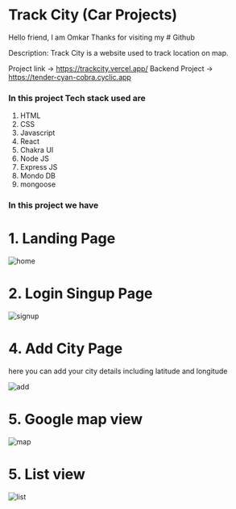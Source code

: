 # Track City (Car Projects)

Hello friend, I am Omkar  Thanks for visiting my # Github

Description: Track City is a website used to track location on map.

Project link -> https://trackcity.vercel.app/
Backend Project -> https://tender-cyan-cobra.cyclic.app

### In this project Tech stack used are

1. HTML
2. CSS
3. Javascript
5. React
8. Chakra UI
9. Node JS
10. Express JS
11. Mondo DB
12. mongoose

### In this project we have

# 1. Landing Page

![home](https://github.com/SORDE12/TrackCity/assets/108116297/33f0fd93-3979-42fa-a8e5-99798c151e61)

# 2. Login Singup Page

![signup](https://github.com/SORDE12/TrackCity/assets/108116297/b3e7b383-09ef-44f5-91fe-249402344810)


# 4. Add City Page

here you can add your city details including latitude and longitude

![add](https://github.com/SORDE12/TrackCity/assets/108116297/55ff8419-5342-4291-bd64-14cddfb8873f)

# 5. Google map view

![map](https://github.com/SORDE12/TrackCity/assets/108116297/11dd4104-ad74-48ca-b6fc-5fd5622175f3)


# 5. List view
![list](https://github.com/SORDE12/TrackCity/assets/108116297/81e5e4ed-006a-4591-a2d8-286a83e6f640)
